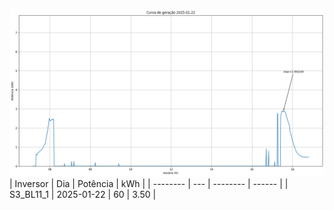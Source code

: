 ![My Image](22_01_2025-S3_BL11_1.png)
| Inversor | Dia | Potência | kWh    |
| -------- | --- | -------- | ------ |
| S3_BL11_1       | 2025-01-22  | 60       | 3.50 |